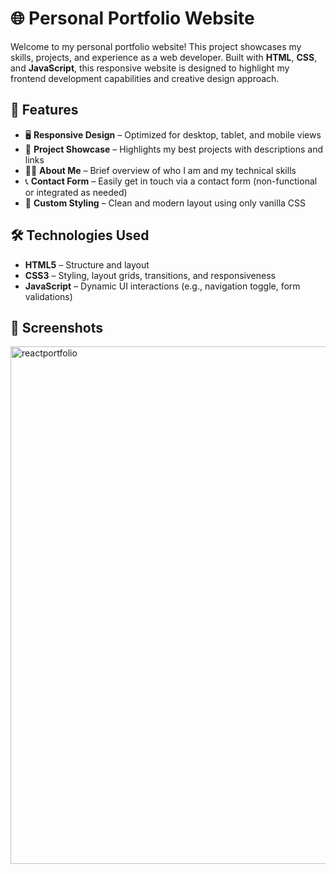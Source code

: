 # 🌐 Personal Portfolio Website

Welcome to my personal portfolio website! This project showcases my skills, projects, and experience as a web developer. Built with **HTML**, **CSS**, and **JavaScript**, this responsive website is designed to highlight my frontend development capabilities and creative design approach.

## 🚀 Features

- 🖥️ **Responsive Design** – Optimized for desktop, tablet, and mobile views  
- 📁 **Project Showcase** – Highlights my best projects with descriptions and links  
- 🧑‍💼 **About Me** – Brief overview of who I am and my technical skills  
- 📞 **Contact Form** – Easily get in touch via a contact form (non-functional or integrated as needed)  
- 🎨 **Custom Styling** – Clean and modern layout using only vanilla CSS  

## 🛠️ Technologies Used

- **HTML5** – Structure and layout  
- **CSS3** – Styling, layout grids, transitions, and responsiveness  
- **JavaScript** – Dynamic UI interactions (e.g., navigation toggle, form validations)

## 📸 Screenshots


 <img width="1482" height="828" alt="reactportfolio" src="https://github.com/user-attachments/assets/9b3acdc5-1656-4bac-b314-120452f575f2" />




